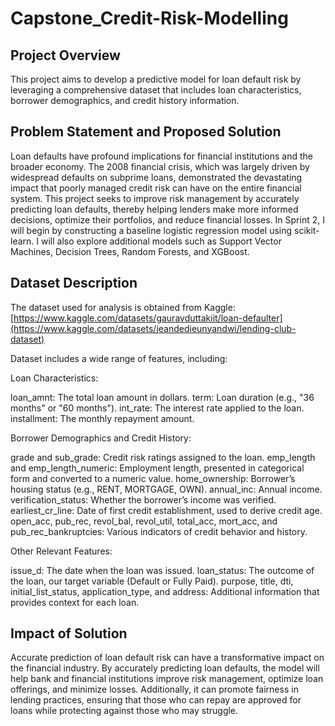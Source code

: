# Capstone_Credit-Risk-Modelling

##  Project Overview
This project aims to develop a predictive model for loan default risk by leveraging a comprehensive dataset that includes loan characteristics, borrower demographics, and credit history information.

## Problem Statement and Proposed Solution
Loan defaults have profound implications for financial institutions and the broader economy. The 2008 financial crisis, which was largely driven by widespread defaults on subprime loans, demonstrated the devastating impact that poorly managed credit risk can have on the entire financial system. This project seeks to improve risk management by accurately predicting loan defaults, thereby helping lenders make more informed decisions, optimize their portfolios, and reduce financial losses. 
In Sprint 2, I will begin by constructing a baseline logistic regression model using scikit-learn. I will also explore additional models such as Support Vector Machines, Decision Trees, Random Forests, and XGBoost.


## Dataset Description
The dataset used for analysis is obtained from Kaggle: [https://www.kaggle.com/datasets/gauravduttakiit/loan-defaulter](https://www.kaggle.com/datasets/jeandedieunyandwi/lending-club-dataset)

Dataset includes a wide range of features, including:

Loan Characteristics:

loan_amnt: The total loan amount in dollars.
term: Loan duration (e.g., "36 months" or "60 months").
int_rate: The interest rate applied to the loan.
installment: The monthly repayment amount.

Borrower Demographics and Credit History:

grade and sub_grade: Credit risk ratings assigned to the loan.
emp_length and emp_length_numeric: Employment length, presented in categorical form and converted to a numeric value.
home_ownership: Borrower’s housing status (e.g., RENT, MORTGAGE, OWN).
annual_inc: Annual income.
verification_status: Whether the borrower’s income was verified.
earliest_cr_line: Date of first credit establishment, used to derive credit age.
open_acc, pub_rec, revol_bal, revol_util, total_acc, mort_acc, and pub_rec_bankruptcies: Various indicators of credit behavior and history.

Other Relevant Features:

issue_d: The date when the loan was issued.
loan_status: The outcome of the loan, our target variable (Default or Fully Paid).
purpose, title, dti, initial_list_status, application_type, and address: Additional information that provides context for each loan.


## Impact of Solution
Accurate prediction of loan default risk can have a transformative impact on the financial industry. By accurately predicting loan defaults, the model will help bank and financial institutions improve risk management, optimize loan offerings, and minimize losses. Additionally, it can promote fairness in lending practices, ensuring that those who can repay are approved for loans while protecting against those who may struggle.
